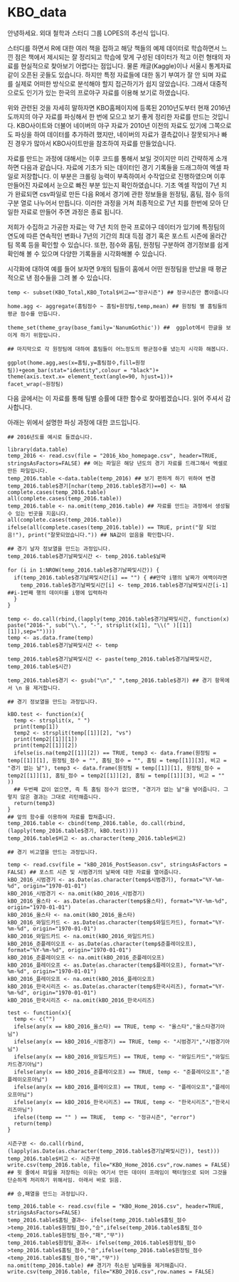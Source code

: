 # KBO_data

안녕하세요. 외대 철학과 스터디 그룹 LOPES의 추선식 입니다.


스터디를 하면서 R에 대한 여러 책을 접하고 해당 책들의 예제 데이터로 학습하면서 느낀 점은 책에서 제시되는 잘 정리되고 학습에 맞게 구성된 데이터가 적고 이런 형태의 자료를 현실적으로 찾아보기 어렵다는 점입니다. 물론 캐글(Kaggle)이나 서울시 통계자료같이 오픈된 곳들도 있습니다. 하지만 특정 자료들에 대한 동기 부여가 잘 안 되며 자료를 실제로 어떠한 방식으로 분석해야 할지 접근하기가 쉽지 않았습니다. 그래서 대중적으로도 인기가 있는 한국의 프로야구 자료를 이용해 보기로 하였습니다.   


위와 관련된 것을 자세히 말하자면 KBO홈페이지에 등록된 2010년도부터 현재 2016년도까지의 야구 자료를 파싱해서 한 번에 모으고 보기 좋게 정리한 자료를 만드는 것입니다. KBO사이트와 더불어 네이버의 야구 자료가 2010년 이전의 자료도 있기에 그쪽으로도 파싱을 하여 데이터를 추가하려 했지만, 네이버의 자료가 결측값이나 잘못되거나 빠진 경우가 많아서 KBO사이트만을 참조하여 자료를 만들었습니다.


자료를 만드는 과정에 대해서는 이후 코드를 통해서 보일 것이지만 미리 간략하게 소개하면 다음과 같습니다. 자료에 기초가 되는 데이터인 경기 기록들을 드래그하여 엑셀 파일로 저장합니다. 이 부분은 크롤링 능력이 부족하여서 수작업으로 진행하였으며 이후 만들어진 자료에서 눈으로 빠진 부분 있는지 확인하였습니다. 기초 엑셀 작업이 7년 치가 완료되면 csv파일로 만든 다음 R에서 경기에 관한 정보들을 원정팀, 홈팀, 점수 등의 구분 열로 나누어서 만듭니다. 이러한 과정을 거쳐 최종적으로 7년 치를 한번에 모아 단일한 자료로 만들어 주면 과정은 종료 됩니다.


저희가 수집하고 가공한 자료는 약 7년 치의 한국 프로야구 데이터가 있기에 특정팀의 연도에 따른 연속적인 변화나 7년의 기간의 최대 득점 경기 혹은 포스트 시즌에 올라간 팀 목록 등을 확인할 수 있습니다. 또한, 점수와 홈팀, 원정팀 구분하여 경기정보를 쉽게 확인해 볼 수 있으며 다양한 기록들을 시각화해볼 수 있습니다.

시각화에 대하여 예를 들어 보자면 9개의 팀들이 홈에서 어떤 원정팀을 만났을 때 평균적으로 낸 점수들을 그려 볼 수 있습니다.

```
temp <- subset(KBO_Total,KBO_Total$비고=="정규시즌") ## 정규시즌만 뽑아줍니다

home.agg <- aggregate(홈팀점수 ~ 홈팀+원정팀,temp,mean) ## 원정팀 별 홈팀들의 평균 점수를 만듭니다.

theme_set(theme_gray(base_family='NanumGothic')) ##  ggplot에서 한글을 보이게 하기 위함입니다.

## 마지막으로 각 원정팀에 대하여 홈팀들이 어느정도의 평균점수를 냈는지 시각화 해봅니다.

ggplot(home.agg,aes(x=홈팀,y=홈팀점수,fill=원정팀))+geom_bar(stat="identity",colour = "black")+
theme(axis.text.x= element_text(angle=90, hjust=1))+
facet_wrap(~원정팀)

```

다음 글에서는 이 자료를 통해 팀별 승률에 대한 함수로 찾아뵙겠습니다. 읽어 주셔서 감사합니다.

아래는 위에서 설명한 파싱 과정에 대한 코드입니다.

```
## 2016년도를 예시로 들겠습니다.

library(data.table)
temp_2016 <- read.csv(file = "2016_kbo_homepage.csv", header=TRUE, stringsAsFactors=FALSE) ## 여는 파일은 해당 년도의 경기 자료를 드래그해서 엑셀로 만든 파일입니다.
temp_2016.table <-data.table(temp_2016) ## 보기 편하게 하기 위하여 변경
temp_2016.table$경기[nchar(temp_2016.table$경기)==0] <- NA
complete.cases(temp_2016.table)
all(complete.cases(temp_2016.table))
temp_2016.table <- na.omit(temp_2016.table) ## 자료를 만드는 과정에서 생성될 수 있는 빈곳을 지웁니다.
all(complete.cases(temp_2016.table))
ifelse(all(complete.cases(temp_2016.table)) == TRUE, print("잘 되었음!"), print("잘못되었습니다.")) ## NA값이 없음을 확인합니다.

## 경기 날자 정보열을 만드는 과정입니다.
temp_2016.table$경기날짜및시간 <- temp_2016.table$날짜

for (i in 1:NROW(temp_2016.table$경기날짜및시간)) {
  if(temp_2016.table$경기날짜및시간[i] == "") { ##만약 i행의 날짜가 여백이라면
    temp_2016.table$경기날짜및시간[i] <- temp_2016.table$경기날짜및시간[i-1] ##i-1번째 행의 데이터를 i행에 입력하라
  }
}

temp <- do.call(rbind,(lapply(temp_2016.table$경기날짜및시간, function(x) paste("2016-", sub("\\.", "-", strsplit(x[1], "\\(" )[[1]][1]),sep=""))))
temp <- as.data.frame(temp)
temp_2016.table$경기날짜및시간 <- temp

temp_2016.table$경기날짜및시간 <- paste(temp_2016.table$경기날짜및시간, temp_2016.table$시간)

temp_2016.table$경기 <- gsub("\n"," ",temp_2016.table$경기) ## 경기 항목에서 \n 을 제거합니다.

## 경기 정보열을 만드는 과정입니다.

kBO.test <- function(x){
  temp <- strsplit(x, " ")
  print(temp[1])
  temp2 <- strsplit(temp[[1]][2], "vs")
  print(temp2[[1]][1])
  print(temp2[[1]][2])
  ifelse(is.na(temp2[[1]][2]) == TRUE, temp3 <- data.frame(원정팀 = temp[[1]][1], 원정팀_점수 = "", 홈팀_점수 = "", 홈팀 = temp[[1]][3], 비고 = "경기 없는 날"), temp3 <- data.frame(원정팀 = temp[[1]][1], 원정팀_점수 = temp2[[1]][1], 홈팀_점수 = temp2[[1]][2], 홈팀 = temp[[1]][3], 비고 = "" ))  
  ## 두번째 값이 없으면, 즉 특 홈팀 점수가 없으면, "경기가 없는 날"을 넣어줍니다. 그렇지 않은 결과는 그대로 리턴해줍니다.
  return(temp3)  
}
## 앞의 함수를 이용하여 자료를 합쳐줍니다.
temp_2016.table <- cbind(temp_2016.table, do.call(rbind,(lapply(temp_2016.table$경기, kBO.test))))
temp_2016.table$비고 <- as.character(temp_2016.table$비고)

## 경기 비고열을 만드는 과정입니다.

temp <- read.csv(file = "kBO_2016_PostSeason.csv", stringsAsFactors = FALSE) ## 포스트 시즌 및 시범경기의 날짜에 대한 자료를 열어줍니다.
kBO_2016_시범경기 <- as.Date(as.character(temp$시범경기), format="%Y-%m-%d", origin="1970-01-01")
kBO_2016_시범경기 <- na.omit(kBO_2016_시범경기)
kBO_2016_올스타 <- as.Date(as.character(temp$올스타), format="%Y-%m-%d", origin="1970-01-01")
kBO_2016_올스타 <- na.omit(kBO_2016_올스타)
kBO_2016_와일드카드 <- as.Date(as.character(temp$와일드카드), format="%Y-%m-%d", origin="1970-01-01")
kBO_2016_와일드카드 <- na.omit(kBO_2016_와일드카드)
kBO_2016_준플레이오프 <- as.Date(as.character(temp$준플레이오프), format="%Y-%m-%d", origin="1970-01-01")
kBO_2016_준플레이오프 <- na.omit(kBO_2016_준플레이오프)
kBO_2016_플레이오프 <- as.Date(as.character(temp$플레이오프), format="%Y-%m-%d", origin="1970-01-01")
kBO_2016_플레이오프 <- na.omit(kBO_2016_플레이오프)
kBO_2016_한국시리즈 <- as.Date(as.character(temp$한국시리즈), format="%Y-%m-%d", origin="1970-01-01")
kBO_2016_한국시리즈 <- na.omit(kBO_2016_한국시리즈)

test <- function(x){
  temp <- c("")
  ifelse(any(x == kBO_2016_올스타) == TRUE, temp <- "올스타","올스타경기아님")
  ifelse(any(x == kBO_2016_시범경기) == TRUE, temp <- "시범경기","시범경기아님")
  ifelse(any(x == kBO_2016_와일드카드) == TRUE, temp <- "와일드카드","와일드카드경기아님")
  ifelse(any(x == kBO_2016_준플레이오프) == TRUE, temp <- "준플레이오프","준플레이오프아님")
  ifelse(any(x == kBO_2016_플레이오프) == TRUE, temp <- "플레이오프","플레이오프아님")
  ifelse(any(x == kBO_2016_한국시리즈) == TRUE, temp <- "한국시리즈","한국시리즈아님")
  ifelse((temp == "" ) == TRUE,  temp <- "정규시즌", "error")
  return(temp)
}

시즌구분 <- do.call(rbind,(lapply(as.Date(as.character(temp_2016.table$경기날짜및시간)), test)))
temp_2016.table$비고 <- 시즌구분
write.csv(temp_2016.table, file="KBO_Home_2016.csv",row.names = FALSE)
## 윗 줄에서 파일을 저장하는 이유는 여기서 만든 데이터 프래임이 팩터형으로 되어 그것을 단순하게 처리하기 위해서임. 아래서 바로 읽음.

## 승,패열을 만드는 과정입니다.

temp_2016.table <- read.csv(file = "KBO_Home_2016.csv", header=TRUE, stringsAsFactors=FALSE)
temp_2016.table$홈팀_결과<- ifelse(temp_2016.table$홈팀_점수>temp_2016.table$원정팀_점수,"승",ifelse(temp_2016.table$홈팀_점수<temp_2016.table$원정팀_점수,"패","무"))
temp_2016.table$원정팀_결과<- ifelse(temp_2016.table$원정팀_점수>temp_2016.table$홈팀_점수,"승",ifelse(temp_2016.table$원정팀_점수<temp_2016.table$홈팀_점수,"패","무"))
na.omit(temp_2016.table) ## 경기가 취소된 날짜들을 제거해줍니다.
write.csv(temp_2016.table, file="KBO_2016.csv",row.names = FALSE)

```
